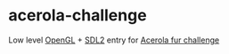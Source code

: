 # acerola-challenge

Low level [OpenGL](https://www.opengl.org/) + [SDL2](https://www.libsdl.org/index.php) entry for [Acerola fur challenge](https://youtu.be/9dr-tRQzij4)